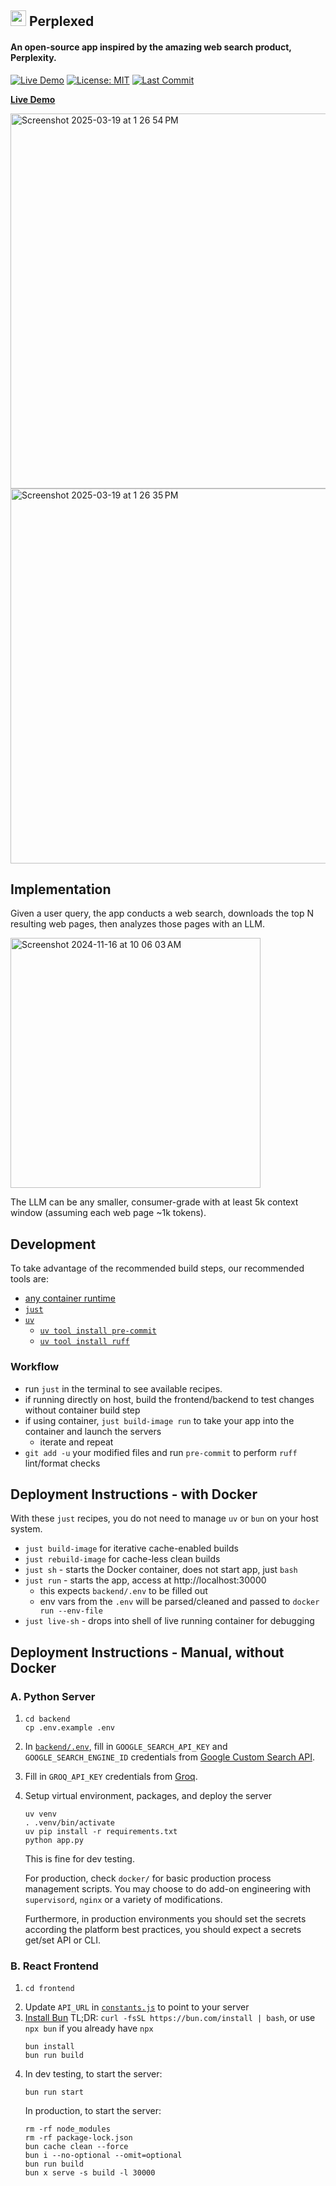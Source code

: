 ## <img height="25" src="https://github.com/philfung/perplexed/blob/main/frontend/public/images/logo-color.svg"/> Perplexed
#### An open-source app inspired by the amazing web search product, Perplexity.
[![Live Demo](https://img.shields.io/badge/Live-Demo-green)](https://d37ozmhmvu2kcg.cloudfront.net/)
[![License: MIT](https://img.shields.io/badge/License-MIT-yellow.svg)](https://opensource.org/licenses/MIT)
[![Last Commit](https://img.shields.io/github/last-commit/philfung/perplexed)]()


[**Live Demo**](https://d37ozmhmvu2kcg.cloudfront.net/)

<img width="600" alt="Screenshot 2025-03-19 at 1 26 54 PM" src="https://github.com/user-attachments/assets/f190473c-467c-4169-87c9-a285dc0f234f" />
<img width="600" alt="Screenshot 2025-03-19 at 1 26 35 PM" src="https://github.com/user-attachments/assets/07b0ad71-9c53-4d7f-a1e7-b2bded2f1806" />

## Implementation
Given a user query, the app conducts a web search,
downloads the top N resulting web pages, then analyzes those pages 
with an LLM.  

<img height="400" alt="Screenshot 2024-11-16 at 10 06 03 AM" src="https://github.com/user-attachments/assets/e88ff3ee-2efc-4a36-8427-fcf90141a083">

The LLM can be any smaller, consumer-grade with at least 5k context window (assuming each web page ~1k tokens).

## Development

To take advantage of the recommended build steps, our recommended tools are:

- [any container runtime](https://www.google.com/search?rls=en&q=docker+and+docker+alternatives&ie=UTF-8&oe=UTF-8)
- [`just`](https://github.com/casey/just?tab=readme-ov-file#packages)
- [`uv`](https://docs.astral.sh/uv/getting-started/installation/)
  - [`uv tool install pre-commit`](https://pre-commit.com/#install)
  - [`uv tool install ruff`](https://docs.astral.sh/ruff/installation/)

### Workflow

- run `just` in the terminal to see available recipes.
- if running directly on host, build the frontend/backend to test changes without container build step
- if using container, `just build-image run` to take your app into the container and launch the servers
  - iterate and repeat
- `git add -u` your modified files and run `pre-commit` to perform `ruff` lint/format checks

## Deployment Instructions - with Docker

With these `just` recipes, you do not need to manage `uv` or `bun` on your host system.

- `just build-image` for iterative cache-enabled builds
- `just rebuild-image` for cache-less clean builds
- `just sh` - starts the Docker container, does not start app, just `bash`
- `just run` - starts the app, access at http://localhost:30000
  - this expects `backend/.env` to be filled out
  - env vars from the `.env` will be parsed/cleaned and passed to `docker run --env-file`
- `just live-sh` - drops into shell of live running container for debugging

## Deployment Instructions - Manual, without Docker

### A. Python Server
1. ```
   cd backend
   cp .env.example .env
   ```
3. In [`backend/.env`](https://github.com/philfung/perplexed/blob/main/backend/.env), fill in `GOOGLE_SEARCH_API_KEY` and `GOOGLE_SEARCH_ENGINE_ID` credentials from [Google Custom Search API](https://developers.google.com/custom-search/v1/overview).
4. Fill in `GROQ_API_KEY` credentials from [Groq](https://console.groq.com/docs/quickstart).
5. Setup virtual environment, packages, and deploy the server
   ```
   uv venv
   . .venv/bin/activate
   uv pip install -r requirements.txt
   python app.py
   ```
   This is fine for dev testing.

   For production, check `docker/` for basic production process management scripts.
   You may choose to do add-on engineering with `supervisord`, `nginx` or a variety of modifications.
   
   Furthermore, in production environments you should set the secrets according the platform best practices, you should expect a secrets get/set API or CLI.
 
### B. React Frontend
1. ```
   cd frontend
   ```
2. Update `API_URL` in [`constants.js`](https://github.com/philfung/perplexed/blob/main/frontend/src/constants.js) to point to your server
3. [Install Bun](https://bun.sh/docs/installation) TL;DR: `curl -fsSL https://bun.com/install | bash`, or use `npx bun` if you already have `npx`
   ```
   bun install
   bun run build
   ```
3. In dev testing, to start the server:
   ```
   bun run start
   ```
   In production, to start the server:
   ```
   rm -rf node_modules
   rm -rf package-lock.json
   bun cache clean --force
   bun i --no-optional --omit=optional
   bun run build
   bun x serve -s build -l 30000
   ```
